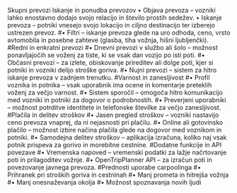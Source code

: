 Skupni prevozi
Iskanje in ponudba prevozov
•	Objava prevoza – vozniki lahko enostavno dodajo svojo relacijo in število prostih sedežev.
•	Iskanje prevoza – potniki vnesejo svojo lokacijo in ciljno destinacijo ter izberejo ustrezen prevoz.
#•	Filtri – iskanje prevoza glede na uro odhoda, ceno, vrsto avtomobila in posebne zahteve (glasba, tiha vožnja, hišni ljubljenčki).
#Redni in enkratni prevozi
#•	Dnevni prevozi v službo ali šolo – možnost ponavljajočih se voženj za tiste, ki se vsak dan vozijo po isti poti.
#•	Občasni prevozi – za izlete, obiskovanje prireditev ali dolge poti, kjer si potniki in vozniki delijo stroške goriva.
#•	Nujni prevozi – sistem za hitro iskanje prevoza v zadnjem trenutku.
#Varnost in zanesljivost
#•	Profil voznika in potnika – vsak uporabnik ima ocene in komentarje preteklih voženj za večjo varnost.
#•	Sistem sporočil – omogoča hitro komunikacijo med vozniki in potniki za dogovor o podrobnostih.
#•	Preverjeni uporabniki – možnost potrditve identitete in telefonske številke za večjo zanesljivost.
#Plačila in delitev stroškov
#•	Jasen pregled stroškov – vozniki nastavijo ceno prevoza vnaprej, da ni nejasnosti pri plačilu.
#•	Online ali gotovinsko plačilo – možnost izbire načina plačila glede na dogovor med voznikom in potniki.
#•	Samodejna delitev stroškov – aplikacija izračuna, koliko naj vsak potnik prispeva za gorivo in morebitne cestnine.
#Dodatne funkcije in API povezave
#•	Vremenska napoved – vremenski podatki za lažje načrtovanje poti in prilagoditev vožnje.
#•	OpenTripPlanner API – za izračun poti in povezovanje javnega prevoza.
#Prednosti uporabe carpoolinga
#•	Prihranek pri stroških goriva in cestninah
#•	Manj prometa in hitrejša vožnja
#•	Manj onesnaževanja okolja
#•	Možnost spoznavanja novih ljudi
